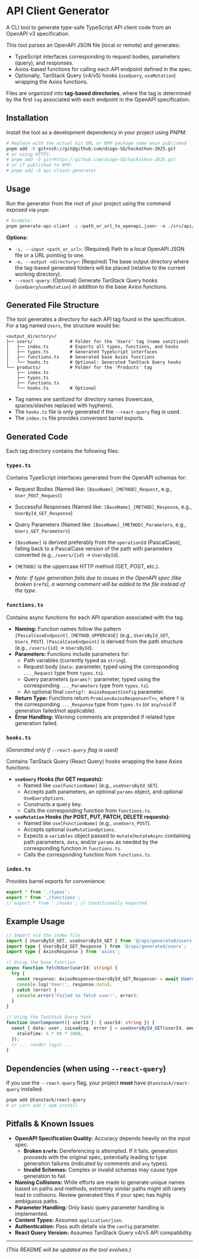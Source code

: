 # API Client Generator

A CLI tool to generate type-safe TypeScript API client code from an OpenAPI v3 specification.

This tool parses an OpenAPI JSON file (local or remote) and generates:
*   TypeScript interfaces corresponding to request bodies, parameters (query), and responses.
*   Axios-based functions for calling each API endpoint defined in the spec.
*   Optionally, TanStack Query (v4/v5) hooks (`useQuery`, `useMutation`) wrapping the Axios functions.

Files are organized into **tag-based directories**, where the tag is determined by the first `tag` associated with each endpoint in the OpenAPI specification.

## Installation

Install the tool as a development dependency in your project using PNPM:

```bash
# Replace with the actual Git URL or NPM package name once published
pnpm add -D git+ssh://git@github.com/diogo-SG/hackathon-2025.git 
# or using HTTPS:
# pnpm add -D git+https://github.com/diogo-SG/hackathon-2025.git 
# or if published to NPM:
# pnpm add -D api-client-generator 
```

## Usage

Run the generator from the root of your project using the command exposed via `pnpm`:

```bash
# Example:
pnpm generate-api-client -i <path_or_url_to_openapi.json> -o ./src/api/generated
```

**Options:**

*   `-i, --input <path_or_url>`: (Required) Path to a local OpenAPI JSON file or a URL pointing to one.
*   `-o, --output <directory>`: (Required) The base output directory where the tag-based generated folders will be placed (relative to the current working directory).
*   `--react-query`: (Optional) Generate TanStack Query hooks (`useQuery`/`useMutation`) in addition to the base Axios functions.

## Generated File Structure

The tool generates a directory for each API tag found in the specification. For a tag named `Users`, the structure would be:

```
<output_directory>/  
├── users/              # Folder for the 'Users' tag (name sanitized)
│   ├── index.ts        # Exports all types, functions, and hooks
│   ├── types.ts        # Generated TypeScript interfaces
│   ├── functions.ts    # Generated base Axios functions
│   └── hooks.ts        # Optional: Generated TanStack Query hooks
└── products/           # Folder for the 'Products' tag
    ├── index.ts
    ├── types.ts
    ├── functions.ts
    └── hooks.ts        # Optional
```

*   Tag names are sanitized for directory names (lowercase, spaces/slashes replaced with hyphens).
*   The `hooks.ts` file is only generated if the `--react-query` flag is used.
*   The `index.ts` file provides convenient barrel exports.

## Generated Code

Each tag directory contains the following files:

### `types.ts`

Contains TypeScript interfaces generated from the OpenAPI schemas for:
*   Request Bodies (Named like: `[BaseName]_[METHOD]_Request`, e.g., `User_POST_Request`)
*   Successful Responses (Named like: `[BaseName]_[METHOD]_Response`, e.g., `UserById_GET_Response`)
*   Query Parameters (Named like: `[BaseName]_[METHOD]_Parameters`, e.g., `Users_GET_Parameters`)

*   `[BaseName]` is derived preferably from the `operationId` (PascalCase), falling back to a PascalCase version of the path with parameters converted (e.g., `/users/{id}` -> `UsersById`).
*   `[METHOD]` is the uppercase HTTP method (GET, POST, etc.).
*   *Note: If type generation fails due to issues in the OpenAPI spec (like broken `$ref`s), a warning comment will be added to the file instead of the type.*

### `functions.ts`

Contains async functions for each API operation associated with the tag.

*   **Naming:** Function names follow the pattern `[PascalCaseEndpoint]_[METHOD_UPPERCASE]` (e.g., `UsersById_GET`, `Users_POST`). `[PascalCaseEndpoint]` is derived from the path structure (e.g., `/users/{id}` -> `UsersById`).
*   **Parameters:** Functions include parameters for:
    *   Path variables (currently typed as `string`).
    *   Request body (`data:` parameter, typed using the corresponding `..._Request` type from `types.ts`).
    *   Query parameters (`params?:` parameter, typed using the corresponding `..._Parameters` type from `types.ts`).
    *   An optional final `config?: AxiosRequestConfig` parameter.
*   **Return Type:** Functions return `Promise<AxiosResponse<T>>`, where `T` is the corresponding `..._Response` type from `types.ts` (or `any`/`void` if generation failed/not applicable).
*   **Error Handling:** Warning comments are prepended if related type generation failed.

### `hooks.ts`

*(Generated only if `--react-query` flag is used)*

Contains TanStack Query (React Query) hooks wrapping the base Axios functions:

*   **`useQuery` Hooks (for GET requests):**
    *   Named like `use[FunctionName]` (e.g., `useUsersById_GET`).
    *   Accepts path parameters, an optional `params` object, and optional `UseQueryOptions`.
    *   Constructs a query key.
    *   Calls the corresponding function from `functions.ts`.
*   **`useMutation` Hooks (for POST, PUT, PATCH, DELETE requests):**
    *   Named like `use[FunctionName]` (e.g., `useUsers_POST`).
    *   Accepts optional `UseMutationOptions`.
    *   Expects a `variables` object passed to `mutate`/`mutateAsync` containing path parameters, `data`, and/or `params` as needed by the corresponding function in `functions.ts`.
    *   Calls the corresponding function from `functions.ts`.

### `index.ts`

Provides barrel exports for convenience:
```typescript
export * from './types';
export * from './functions';
// export * from './hooks'; // Conditionally exported
```

## Example Usage

```typescript
// Import via the index file
import { UsersById_GET, useUsersById_GET } from '@/api/generated/users'; 
import type { UsersById_GET_Response } from '@/api/generated/users';
import type { AxiosResponse } from 'axios';

// Using the base function
async function fetchUser(userId: string) {
  try {
    const response: AxiosResponse<UsersById_GET_Response> = await UsersById_GET(userId);
    console.log('User:', response.data);
  } catch (error) {
    console.error('Failed to fetch user:', error);
  }
}

// Using the TanStack Query hook
function UserComponent({ userId }: { userId: string }) {
  const { data: user, isLoading, error } = useUsersById_GET(userId, undefined, {
    staleTime: 5 * 60 * 1000,
  });
  // ... render logic ...
}
```

## Dependencies (when using `--react-query`)

If you use the `--react-query` flag, your project **must** have `@tanstack/react-query` installed:

```bash
pnpm add @tanstack/react-query
# or yarn add / npm install
```

## Pitfalls & Known Issues

*   **OpenAPI Specification Quality:** Accuracy depends heavily on the input spec.
    *   **Broken `$ref`s:** Dereferencing is attempted. If it fails, generation proceeds with the original spec, potentially leading to type generation failures (indicated by comments and `any` types).
    *   **Invalid Schemas:** Complex or invalid schemas may cause type generation to fail.
*   **Naming Collisions:** While efforts are made to generate unique names based on paths and methods, extremely similar paths might still rarely lead to collisions. Review generated files if your spec has highly ambiguous paths.
*   **Parameter Handling:** Only basic query parameter handling is implemented.
*   **Content Types:** Assumes `application/json`.
*   **Authentication:** Pass auth details via the `config` parameter.
*   **React Query Version:** Assumes TanStack Query v4/v5 API compatibility.

---

*(This README will be updated as the tool evolves.)* 